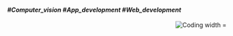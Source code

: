 <html>
  <h4> <b> <i>          #Computer_vision #App_development #Web_development </i> </b> </h4>
  <img align="right" alt="Coding width ="100" src="https://media.tenor.com/ijFEgTs6FGoAAAAi/test-gadgets.gif">
<html/>
